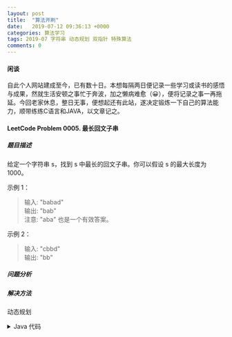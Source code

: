```yaml
---
layout: post
title:  "算法开刷"
date:   2019-07-12 09:36:13 +0000
categories: 算法学习
tags: 2019-07 字符串 动态规划 双指针 特殊算法
comments: 0
---
```


#### 闲谈
自此个人网站建成至今，已有数十日。本想每隔两日便记录一些学习或读书的感悟与成果，然就生活安顿之事忙于奔波，加之懒病难愈（😀），便将记录之事一再拖延。今回老家休息，整日无事，便想起还有此站，遂决定锻炼一下自己的算法能力，顺带练练C语言和JAVA，以文章记之。

#### LeetCode Problem 0005. 最长回文子串
##### 题目描述
给定一个字符串 s，找到 s 中最长的回文子串。你可以假设 s 的最大长度为 1000。

示例 1：  

> 输入: "babad"  
> 输出: "bab"  
> 注意: "aba" 也是一个有效答案。

示例 2：

> 输入: "cbbd"  
> 输出: "bb"

##### 问题分析
##### 解决方法

动态规划

<details>
<summary>Java 代码</summary>  

```Java
    public static String longestPalindrome(String s) {
        boolean[][] dp_isPalindrome = new boolean[s.length()][s.length()];
        String res = "";
        int[] indexPair = new int[2];
        
        for(int i = 0; i < s.length(); i++) {
            dp_isPalindrome[i][i] = true;
            if(i < s.length() - 1 && s.charAt(i) == s.charAt(i+1)) {
                dp_isPalindrome[i][i+1] = true;
            }
        }

        for(int d = 0; d < s.length(); d++) {
            for(int i = 0; i < s.length() - d; i++) {
                if(dp_isPalindrome[i][i+d]) {
                    indexPair[0] = i;
                    indexPair[1] = i+d+1;
                }

                if(dp_isPalindrome[i][i+d] && (i-1 >= 0 && i+d+1 < s.length()) && s.charAt(i-1) == s.charAt(i+d+1)) {
                    // System.out.println("No Expception: " + i + ", " + d);
                    dp_isPalindrome[i-1][i+d+1] = true;
                    indexPair[0] = i-1;
                    indexPair[1] = i+d+2;
                }
                else if(i-1 >= 0 && i+d+1 < s.length()){
                    // System.out.println("No Expception: " + i + ", " + d);
                    dp_isPalindrome[i-1][i+d+1] = false;
                }
                else {
                    // System.out.println("Param: " + i + ", " + d +"; " + "Out of Bounds: " + (i-1) + ", " + (i+d+1));
                }
            }
        }
        res = s.substring(indexPair[0], indexPair[1]);
        return res;
    }
```

</details>